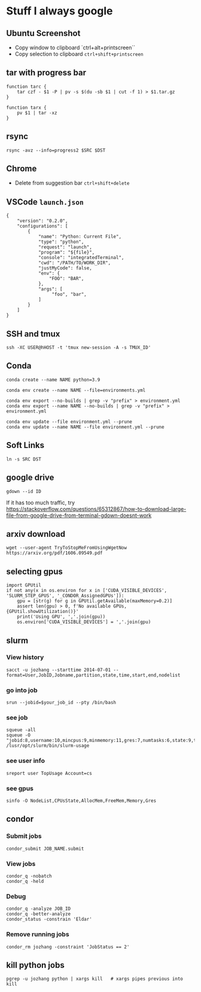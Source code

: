 # Stuff I always google

## Ubuntu Screenshot

* Copy window to clipboard `ctrl+alt+printscreen``
* Copy selection to clipboard `ctrl+shift+printscreen`

## tar with progress bar

```
function tarc {
    tar czf - $1 -P | pv -s $(du -sb $1 | cut -f 1) > $1.tar.gz
}
```

```
function tarx {
    pv $1 | tar -xz
}
```

## rsync

```
rsync -avz --info=progress2 $SRC $DST
```

## Chrome

* Delete from suggestion bar `ctrl+shift+delete`

## VSCode `launch.json`

```
{
    "version": "0.2.0",
    "configurations": [
        {
            "name": "Python: Current File",
            "type": "python",
            "request": "launch",
            "program": "${file}",
            "console": "integratedTerminal",
            "cwd": "/PATH/TO/WORK_DIR",
            "justMyCode": false,
            "env": {
                "FOO": "BAR",
            },
            "args": [
                 "foo", "bar",
            ]
        }
    ]
}
```

## SSH and tmux

```
ssh -XC USER@hHOST -t 'tmux new-session -A -s TMUX_ID'
```

## Conda

```
conda create --name NAME python=3.9

conda env create --name NAME --file=environments.yml

conda env export --no-builds | grep -v "prefix" > environment.yml
conda env export --name NAME --no-builds | grep -v "prefix" > environment.yml

conda env update --file environment.yml --prune
conda env update --name NAME --file environment.yml --prune
```

## Soft Links

```
ln -s SRC DST
```

## google drive

```
gdown --id ID
```

If it has too much traffic, try https://stackoverflow.com/questions/65312867/how-to-download-large-file-from-google-drive-from-terminal-gdown-doesnt-work

## arxiv download

```
wget --user-agent TryToStopMeFromUsingWgetNow https://arxiv.org/pdf/1606.09549.pdf
```

## selecting gpus

```
import GPUtil
if not any(x in os.environ for x in ['CUDA_VISIBLE_DEVICES', 'SLURM_STEP_GPUS', '_CONDOR_AssignedGPUs']):
    gpu = [str(g) for g in GPUtil.getAvailable(maxMemory=0.2)]
    assert len(gpu) > 0, f'No available GPUs, {GPUtil.showUtilization()}'
    print('Using GPU', ','.join(gpu))
    os.environ['CUDA_VISIBLE_DEVICES'] = ','.join(gpu)
```

## slurm
### View history
```
sacct -u jozhang --starttime 2014-07-01 --format=User,JobID,Jobname,partition,state,time,start,end,nodelist
```

### go into job
```
srun --jobid=$your_job_id --pty /bin/bash
```

### see job
```
squeue -all
squeue -O "jobid:8,username:10,mincpus:9,minmemory:11,gres:7,numtasks:6,state:9,timeused:12,nodelist:10"
/lusr/opt/slurm/bin/slurm-usage
```

### see user info
```
sreport user TopUsage Account=cs
```

### see gpus 
```
sinfo -O NodeList,CPUsState,AllocMem,FreeMem,Memory,Gres
```

## condor
### Submit jobs
```
condor_submit JOB_NAME.submit
```

### View jobs
```
condor_q -nobatch
condor_q -held
```

### Debug
```
condor_q -analyze JOB_ID
condor_q -better-analyze
condor_status -constrain 'Eldar'
```

### Remove running jobs
```
condor_rm jozhang -constraint 'JobStatus == 2'
```

## kill python jobs 
```
pgrep -u jozhang python | xargs kill   # xargs pipes previous into kill
```
